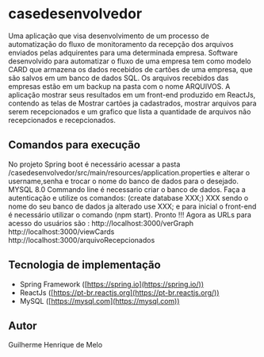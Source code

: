 # casedesenvolvedor

  Uma aplicação que visa desenvolvimento de um processo de automatização do fluxo de
monitoramento da recepção dos arquivos enviados pelas adquirentes para uma determinada
empresa. 
  Software desenvolvido para automatizar o fluxo de uma empresa tem como modelo CARD que 
armazena os dados recebidos de cartões de uma empresa, que são salvos em um banco de dados 
SQL. Os arquivos recebidos das empresas estão em um backup na pasta com o nome ARQUIVOS.
  A aplicação mostrar seus resultados em um front-end produzido em ReactJs, contendo as telas
de Mostrar cartões ja cadastrados, mostrar arquivos para serem recepcionados e um grafico
que lista a quantidade de arquivos não recepcionados e recepcionados.

## Comandos para execução
  No projeto Spring boot é necessário acessar a pasta /casedesenvolvedor/src/main/resources/application.properties
e alterar o username,senha e trocar o nome do banco de dados para o desejado.
  MYSQL 8.0 Commando line é necessario criar o banco de dados. Faça a autenticação e utilize os comandos:
    (create database XXX;) XXX sendo o nome do seu banco de dados ja alterado
     use XXX;
   e para inicial o front-end é necessário utilizar o comando (npm start).
 Pronto !!! Agora as URLs para acesso do usuários são :
    http://localhost:3000/verGraph
    http://localhost:3000/viewCards
    http://localhost:3000/arquivoRecepcionados

   

## Tecnologia de implementação

- Spring Framework ([https://spring.io](https://spring.io/))
- ReactJs ([https://pt-br.reactjs.org](https://pt-br.reactjs.org/))
- MySQL  ([https://mysql.com](https://mysql.com))

## Autor

Guilherme Henrique de Melo
